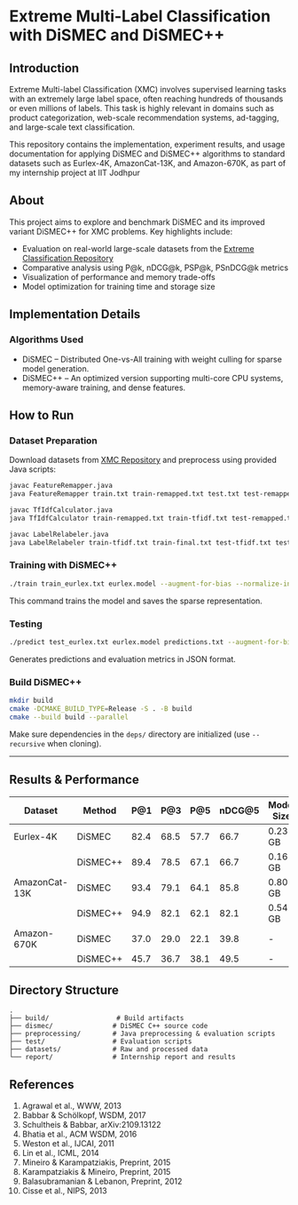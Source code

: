 

# Extreme Multi-Label Classification with DiSMEC and DiSMEC++

## Introduction

Extreme Multi-label Classification (XMC) involves supervised learning tasks with an extremely large label space, often reaching hundreds of thousands or even millions of labels. This task is highly relevant in domains such as product categorization, web-scale recommendation systems, ad-tagging, and large-scale text classification.

This repository contains the implementation, experiment results, and usage documentation for applying DiSMEC and DiSMEC++ algorithms to standard datasets such as Eurlex-4K, AmazonCat-13K, and Amazon-670K, as part of my internship project at IIT Jodhpur

## About

This project aims to explore and benchmark DiSMEC and its improved variant DiSMEC++ for XMC problems.
Key highlights include:

* Evaluation on real-world large-scale datasets from the [Extreme Classification Repository](http://manikvarma.org/downloads/XC/XMLRepository.html)
* Comparative analysis using P\@k, nDCG\@k, PSP\@k, PSnDCG\@k metrics
* Visualization of performance and memory trade-offs
* Model optimization for training time and storage size


## Implementation Details

### Algorithms Used

* DiSMEC – Distributed One-vs-All training with weight culling for sparse model generation.
* DiSMEC++ – An optimized version supporting multi-core CPU systems, memory-aware training, and dense features.

## How to Run

### Dataset Preparation

Download datasets from [XMC Repository](http://manikvarma.org/downloads/XC/XMLRepository.html) and preprocess using provided Java scripts:

```bash
javac FeatureRemapper.java
java FeatureRemapper train.txt train-remapped.txt test.txt test-remapped.txt

javac TfIdfCalculator.java
java TfIdfCalculator train-remapped.txt train-tfidf.txt test-remapped.txt test-tfidf.txt

javac LabelRelabeler.java
java LabelRelabeler train-tfidf.txt train-final.txt test-tfidf.txt test-final.txt label-mapping.txt
```
### Training with DiSMEC++

```bash
./train train_eurlex.txt eurlex.model --augment-for-bias --normalize-instances --save-sparse-txt --weight-culling=0.01
```

This command trains the model and saves the sparse representation.

### Testing

```bash
./predict test_eurlex.txt eurlex.model predictions.txt --augment-for-bias --normalize-instances --topk=5 --save-metrics=metrics.json
```

Generates predictions and evaluation metrics in JSON format.

### Build DiSMEC++

```bash
mkdir build
cmake -DCMAKE_BUILD_TYPE=Release -S . -B build
cmake --build build --parallel
```

Make sure dependencies in the `deps/` directory are initialized (use `--recursive` when cloning).

---

## Results & Performance

| Dataset       | Method   | P\@1 | P\@3 | P\@5 | nDCG\@5 | Model Size | Train Time |
| ------------- | -------- | ---- | ---- | ---- | ------- | ---------- | ---------- |
| Eurlex-4K     | DiSMEC   | 82.4 | 68.5 | 57.7 | 66.7    | 0.23 GB    | 0.40 hr    |
|               | DiSMEC++ | 89.4 | 78.5 | 67.1 | 66.7    | 0.16 GB    | 0.20 hr    |
| AmazonCat-13K | DiSMEC   | 93.4 | 79.1 | 64.1 | 85.8    | 0.80 GB    | 4.70 hr    |
|               | DiSMEC++ | 94.9 | 82.1 | 62.1 | 82.1    | 0.54 GB    | 4.20 hr    |
| Amazon-670K   | DiSMEC   | 37.0 | 29.0 | 22.1 | 39.8    | -          | -          |
|               | DiSMEC++ | 45.7 | 36.7 | 38.1 | 49.5    | -          | -          |

## Directory Structure

```
.
├── build/                 # Build artifacts
├── dismec/               # DiSMEC C++ source code
├── preprocessing/        # Java preprocessing & evaluation scripts
├── test/                 # Evaluation scripts
├── datasets/             # Raw and processed data
└── report/               # Internship report and results
```

## References

1. Agrawal et al., WWW, 2013
2. Babbar & Schölkopf, WSDM, 2017
3. Schultheis & Babbar, arXiv:2109.13122
4. Bhatia et al., ACM WSDM, 2016
5. Weston et al., IJCAI, 2011
6. Lin et al., ICML, 2014
7. Mineiro & Karampatziakis, Preprint, 2015
8. Karampatziakis & Mineiro, Preprint, 2015
9. Balasubramanian & Lebanon, Preprint, 2012
10. Cisse et al., NIPS, 2013

